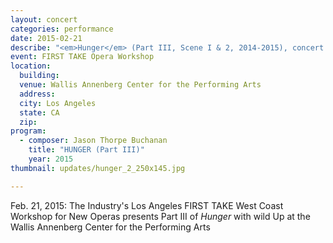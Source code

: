 ```yaml
---
layout: concert
categories: performance
date: 2015-02-21
describe: "<em>Hunger</em> (Part III, Scene I & 2, 2014-2015), concert premiere, The Industry & Wild Up."
event: FIRST TAKE Opera Workshop
location:
  building:
  venue: Wallis Annenberg Center for the Performing Arts
  address:
  city: Los Angeles
  state: CA
  zip:
program:
  - composer: Jason Thorpe Buchanan
    title: "HUNGER (Part III)"
    year: 2015
thumbnail: updates/hunger_2_250x145.jpg

---
```


Feb. 21, 2015: The Industry's Los Angeles FIRST TAKE West Coast Workshop for New Operas presents Part III of *Hunger* with wild Up at the Wallis Annenberg Center for the Performing Arts
